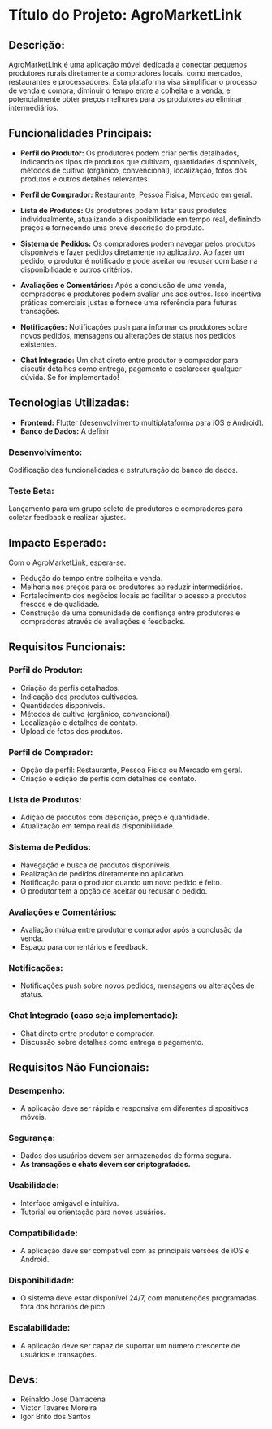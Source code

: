 # Título do Projeto: AgroMarketLink

## Descrição:
AgroMarketLink é uma aplicação móvel dedicada a conectar pequenos produtores rurais diretamente a compradores locais, como mercados, restaurantes e processadores. Esta plataforma visa simplificar o processo de venda e compra, diminuir o tempo entre a colheita e a venda, e potencialmente obter preços melhores para os produtores ao eliminar intermediários.

## Funcionalidades Principais:

- **Perfil do Produtor:** Os produtores podem criar perfis detalhados, indicando os tipos de produtos que cultivam, quantidades disponíveis, métodos de cultivo (orgânico, convencional), localização, fotos dos produtos e outros detalhes relevantes.

- **Perfil de Comprador:** Restaurante, Pessoa Física, Mercado em geral.

- **Lista de Produtos:** Os produtores podem listar seus produtos individualmente, atualizando a disponibilidade em tempo real, definindo preços e fornecendo uma breve descrição do produto.

- **Sistema de Pedidos:** Os compradores podem navegar pelos produtos disponíveis e fazer pedidos diretamente no aplicativo. Ao fazer um pedido, o produtor é notificado e pode aceitar ou recusar com base na disponibilidade e outros critérios.

- **Avaliações e Comentários:** Após a conclusão de uma venda, compradores e produtores podem avaliar uns aos outros. Isso incentiva práticas comerciais justas e fornece uma referência para futuras transações.

- **Notificações:** Notificações push para informar os produtores sobre novos pedidos, mensagens ou alterações de status nos pedidos existentes.

- **Chat Integrado:** Um chat direto entre produtor e comprador para discutir detalhes como entrega, pagamento e esclarecer qualquer dúvida. Se for implementado!

## Tecnologias Utilizadas:

- **Frontend:** Flutter (desenvolvimento multiplataforma para iOS e Android).
- **Banco de Dados:** A definir

### Desenvolvimento:
Codificação das funcionalidades e estruturação do banco de dados.

### Teste Beta:
Lançamento para um grupo seleto de produtores e compradores para coletar feedback e realizar ajustes.

## Impacto Esperado:

Com o AgroMarketLink, espera-se:
- Redução do tempo entre colheita e venda.
- Melhoria nos preços para os produtores ao reduzir intermediários.
- Fortalecimento dos negócios locais ao facilitar o acesso a produtos frescos e de qualidade.
- Construção de uma comunidade de confiança entre produtores e compradores através de avaliações e feedbacks.

## Requisitos Funcionais:

### Perfil do Produtor:
- Criação de perfis detalhados.
- Indicação dos produtos cultivados.
- Quantidades disponíveis.
- Métodos de cultivo (orgânico, convencional).
- Localização e detalhes de contato.
- Upload de fotos dos produtos.

### Perfil de Comprador:
- Opção de perfil: Restaurante, Pessoa Física ou Mercado em geral.
- Criação e edição de perfis com detalhes de contato.

### Lista de Produtos:
- Adição de produtos com descrição, preço e quantidade.
- Atualização em tempo real da disponibilidade.

### Sistema de Pedidos:
- Navegação e busca de produtos disponíveis.
- Realização de pedidos diretamente no aplicativo.
- Notificação para o produtor quando um novo pedido é feito.
- O produtor tem a opção de aceitar ou recusar o pedido.

### Avaliações e Comentários:
- Avaliação mútua entre produtor e comprador após a conclusão da venda.
- Espaço para comentários e feedback.

### Notificações:
- Notificações push sobre novos pedidos, mensagens ou alterações de status.

### Chat Integrado (caso seja implementado):
- Chat direto entre produtor e comprador.
- Discussão sobre detalhes como entrega e pagamento.

## Requisitos Não Funcionais:

### Desempenho:
- A aplicação deve ser rápida e responsiva em diferentes dispositivos móveis.

### Segurança:
- Dados dos usuários devem ser armazenados de forma segura.
- **As transações e chats devem ser criptografados.**

### Usabilidade:
- Interface amigável e intuitiva.
- Tutorial ou orientação para novos usuários.

### Compatibilidade:
- A aplicação deve ser compatível com as principais versões de iOS e Android.

### Disponibilidade:
- O sistema deve estar disponível 24/7, com manutenções programadas fora dos horários de pico.

### Escalabilidade:
- A aplicação deve ser capaz de suportar um número crescente de usuários e transações.

## Devs:
- Reinaldo Jose Damacena
- Victor Tavares Moreira
- Igor Brito dos Santos
